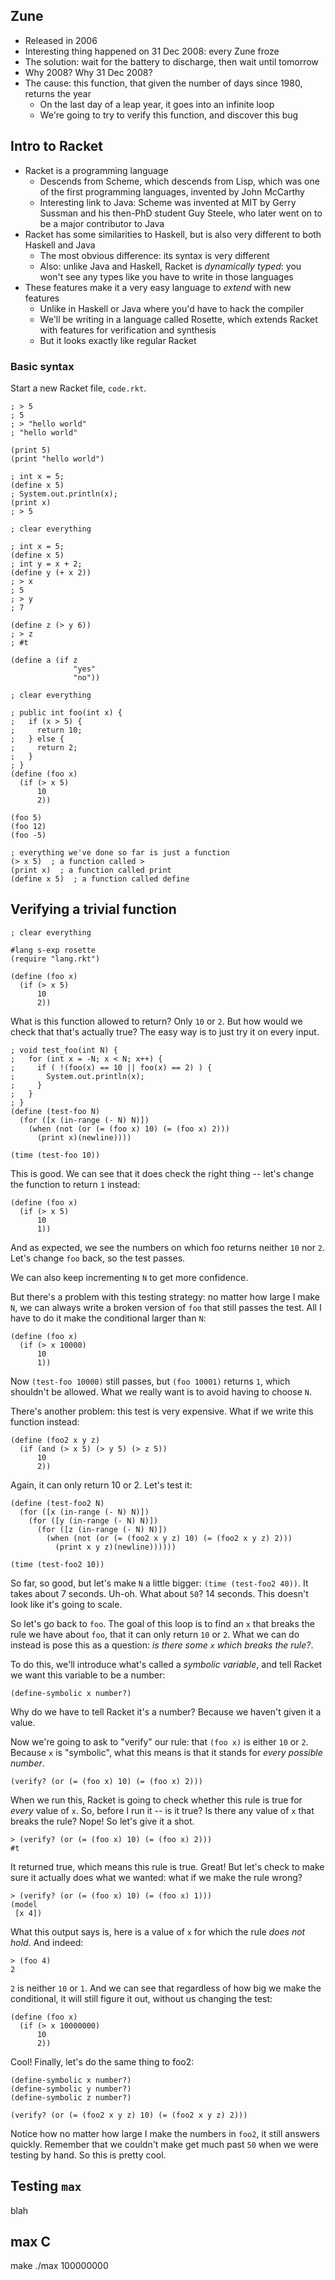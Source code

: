 ## Zune

* Released in 2006
* Interesting thing happened on 31 Dec 2008: every Zune froze
* The solution: wait for the battery to discharge, then wait until tomorrow
* Why 2008? Why 31 Dec 2008?
* The cause: this function, that given the number of days since 1980, returns the year
    - On the last day of a leap year, it goes into an infinite loop
    - We're going to try to verify this function, and discover this bug

## Intro to Racket

* Racket is a programming language
    - Descends from Scheme, which descends from Lisp, which was one of the first programming languages, invented by John McCarthy
    - Interesting link to Java: Scheme was invented at MIT by Gerry Sussman and his then-PhD student Guy Steele, who later went on to be a major contributor to Java
* Racket has some similarities to Haskell, but is also very different to both Haskell and Java
    - The most obvious difference: its syntax is very different
    - Also: unlike Java and Haskell, Racket is *dynamically typed*: you won't see any types like you have to write in those languages
* These features make it a very easy language to *extend* with new features
    - Unlike in Haskell or Java where you'd have to hack the compiler
    - We'll be writing in a language called Rosette, which extends Racket with features for verification and synthesis
    - But it looks exactly like regular Racket

### Basic syntax

Start a new Racket file, `code.rkt`.

```racket
; > 5
; 5
; > "hello world"
; "hello world"

(print 5)
(print "hello world")

; int x = 5;
(define x 5)
; System.out.println(x);
(print x)
; > 5

; clear everything

; int x = 5;
(define x 5)
; int y = x + 2;
(define y (+ x 2))
; > x
; 5
; > y
; 7

(define z (> y 6))
; > z
; #t

(define a (if z 
              "yes"
              "no"))

; clear everything

; public int foo(int x) {
;   if (x > 5) {
;     return 10;
;   } else {
;     return 2;
;   }    
; }
(define (foo x)
  (if (> x 5)
      10
      2))

(foo 5)
(foo 12)
(foo -5)

; everything we've done so far is just a function
(> x 5)  ; a function called >
(print x)  ; a function called print
(define x 5)  ; a function called define

```

## Verifying a trivial function

```racket
; clear everything

#lang s-exp rosette
(require "lang.rkt")

(define (foo x)
  (if (> x 5)
      10
      2))
```

What is this function allowed to return? Only `10` or `2`. But how would we check that that's actually true? The easy way is to just try it on every input.

```racket
; void test_foo(int N) {
;   for (int x = -N; x < N; x++) {
;     if ( !(foo(x) == 10 || foo(x) == 2) ) {
;       System.out.println(x);
;     }
;   }
; }
(define (test-foo N)
  (for ([x (in-range (- N) N)])
    (when (not (or (= (foo x) 10) (= (foo x) 2)))
      (print x)(newline))))

(time (test-foo 10))
```

This is good. We can see that it does check the right thing -- let's change the function to return `1` instead:

```racket
(define (foo x)
  (if (> x 5)
      10
      1))
```

And as expected, we see the numbers on which foo returns neither `10` nor `2`. Let's change `foo` back, so the test passes.

We can also keep incrementing `N` to get more confidence.

But there's a problem with this testing strategy: no matter how large I make `N`, we can always write a broken version of `foo` that still passes the test. All I have to do it make the conditional larger than `N`:

```racket
(define (foo x)
  (if (> x 10000)
      10
      1))
```

Now `(test-foo 10000)` still passes, but `(foo 10001)` returns `1`, which shouldn't be allowed. What we really want is to avoid having to choose `N`.

There's another problem: this test is very expensive. What if we write this function instead:

```racket
(define (foo2 x y z)
  (if (and (> x 5) (> y 5) (> z 5))
      10
      2))
```

Again, it can only return 10 or 2. Let's test it:

```racket
(define (test-foo2 N)
  (for ([x (in-range (- N) N)])
    (for ([y (in-range (- N) N)])
      (for ([z (in-range (- N) N)])
        (when (not (or (= (foo2 x y z) 10) (= (foo2 x y z) 2)))
          (print x y z)(newline))))))

(time (test-foo2 10))
```

So far, so good, but let's make `N` a little bigger: `(time (test-foo2 40))`. It takes about 7 seconds. Uh-oh. What about `50`? 14 seconds. This doesn't look like it's going to scale.

So let's go back to `foo`.
The goal of this loop is to find an `x` that breaks the rule we have about `foo`, that it can only return `10` or `2`.
What we can do instead is pose this as a question: *is there some `x` which breaks the rule?*.

To do this, we'll introduce what's called a *symbolic variable*, and tell Racket we want this variable to be a number:

```racket
(define-symbolic x number?)
```

Why do we have to tell Racket it's a number? Because we haven't given it a value.

Now we're going to ask to "verify" our rule: that `(foo x)` is either `10` or `2`. Because `x` is "symbolic", what this means is that it stands for *every possible number*.

```racket
(verify? (or (= (foo x) 10) (= (foo x) 2)))
```

When we run this, Racket is going to check whether this rule is true for *every* value of `x`. So, before I run it -- is it true? Is there any value of `x` that breaks the rule? Nope! So let's give it a shot.

```racket
> (verify? (or (= (foo x) 10) (= (foo x) 2)))
#t
```

It returned true, which means this rule is true. Great! But let's check to make sure it actually does what we wanted: what if we make the rule wrong?

```racket
> (verify? (or (= (foo x) 10) (= (foo x) 1)))
(model
 [x 4])
```

What this output says is, here is a value of `x` for which the rule *does not hold*. And indeed:

```racket
> (foo 4)
2
```

`2` is neither `10` or `1`. And we can see that regardless of how big we make the conditional, it will still figure it out, without us changing the test:

```racket
(define (foo x)
  (if (> x 10000000)
      10
      2))
```

Cool! Finally, let's do the same thing to foo2:

```racket
(define-symbolic x number?)
(define-symbolic y number?)
(define-symbolic z number?)

(verify? (or (= (foo2 x y z) 10) (= (foo2 x y z) 2)))
```

Notice how no matter how large I make the numbers in `foo2`, it still answers quickly. Remember that we couldn't make get much past `50` when we were testing by hand. So this is pretty cool.

## Testing `max`

blah




## max C

make
./max 100000000
